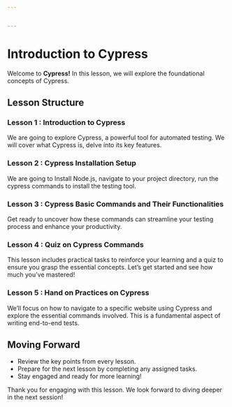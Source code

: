 ```yaml
---


---
```


<h1 id="introduction-to-cypress">Introduction to Cypress</h1>
<p>Welcome to  <strong>Cypress!</strong> In this lesson, we will explore the foundational concepts of Cypress.</p>
<h2 id="lesson-structure">Lesson Structure</h2>
<h3 id="lesson-1--introduction-to-cypress">Lesson 1 : Introduction to Cypress</h3>
<p>We are going to explore Cypress, a powerful tool for automated testing. We will cover what Cypress is, delve into its key features.</p>
<h3 id="lesson-2--cypress-installation-setup">Lesson 2 : Cypress Installation Setup</h3>
<p>We are going to Install Node.js, navigate to your project directory, run the cypress commands to install the testing tool.</p>
<h3 id="lesson-3--cypress-basic-commands-and-their-functionalities">Lesson 3 : Cypress Basic Commands and Their Functionalities</h3>
<p>Get ready to uncover how these commands can streamline your testing process and enhance your productivity.</p>
<h3 id="lesson-5--quiz-on-cypress-commands">Lesson 4 : Quiz on Cypress Commands</h3>
<p>This lesson includes practical tasks to reinforce your learning and a quiz to ensure you grasp the essential concepts. Let’s get started and see how much you’ve mastered!</p>
<h3 id="lesson-4--hand-on-practices-on-cypress">Lesson 5 : Hand on Practices on Cypress</h3>
<p>We’ll focus on how to navigate to a specific website using Cypress and explore the essential commands involved. This is a fundamental aspect of writing end-to-end tests.</p>

<h2 id="moving-forward">Moving Forward</h2>
<ul>
<li>Review the key points from every lesson.</li>
<li>Prepare for the next lesson by completing any assigned tasks.</li>
<li>Stay engaged and ready for more learning!</li>
</ul>
<p>Thank you for engaging with this lesson. We look forward to diving deeper in the next session!</p>

